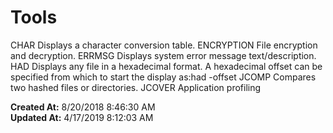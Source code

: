 # Tools

CHAR Displays a character conversion table. ENCRYPTION File encryption and decryption. ERRMSG Displays system error message text/description. HAD Displays any file in a hexadecimal format. A hexadecimal offset can be specified from which to start the display as:had -offset JCOMP Compares two hashed files or directories. JCOVER Application profiling   

**Created At:** 8/20/2018 8:46:30 AM  
**Updated At:** 4/17/2019 8:12:03 AM  


